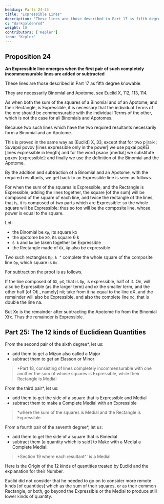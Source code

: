 ```yaml
---
heading: Parts 24-25
title: "Expressible Lines"
description: "These lines are those described in Part 17 as fifth degree knowable"
c: "darkgoldenrod"
weight: 10
contributors: ['Kepler']
icon: "Kepler"
---
```




## Proposition 24

**An Expressible line emerges when the first pair of such completely incommensurable lines are added or subtracted**

These lines are those described in Part 17 as fifth degree knowable.

They are necessarily Binomial and Apotome, see Euclid X, 112, 113, 114. 

As when both the sum of the squares of a Binomial and of an Apotome, and their Rectangle, is Expressible, it is necessary that the individual Terms of the one should be commensurable with the individual Terms of the other, which is not the case for all Binomials and Apotomes. 

Because two such lines which have the two required resultants necessarily form a Binomial and an Apotome.

This is proved in the same way as [Euclid] X, 33, except that for two pijrai<; Suvapsi povov [lines expressible only in the power] we use pqxai pqKEi [lines expressible in length] and for the word psaov [medial] we substitute pqxov [expressible]: and finally we use the definition of the Binomial and the Apotome.

By the addition and subtraction of a Binomial and an Apotome, with the required resultants, we get back to an Expressible line is seen as follows. 

For when the sum of the squares is Expressible, and the Rectangle is Expressible; adding the lines together, the square [of the sum] will be composed of the square of each line, and twice the rectangle of the lines, that is, it is composed of two parts which are Expressible: so the whole square will be Expressible: thus so too will be the composite line, whose power is equal to the square. 

Let:
- the Binomial be `Xp`, its square ko
- the apotome be `XO`, its square 6 k 
- `6 k` and `ko` be taken together be Expressible
- the Rectangle made of `OX`, `Xp` also be expressible

Two such rectangles `Kp`, `k ^` complete the whole square of the composite line `Op`, which square is `0o`.

For subtraction the proof is as follows. 

If the line composed of `OX`, `pX`, that is `Op`, is expressible, half of it. On, will also be Expressible (as the larger term) and `nX` the smaller term, and the other half [of Ofj., namely] nii; take from it na equal to the line dX, and the remainder will also be Expressible, and also the complete line `Xo`, that is double the line na. 

But Xo is the remainder after subtracting the Apotome fio from the Binomial Xfx. Thus the remainder is Expressible.


## Part 25: The 12 kinds of Euclidiean Quantities 

From the second pair of the sixth degree*, let us:
- add them to get a Mizon also called a Major
- subtract them to get an Elasson or Minor

> *Part 18, consisting of lines completely incommensurable with one another the sum of whose squares is Expressible, while their Rectangle is Medial


From the third pair*, let us:
- add them to get the side of a square that is Expressible and Medial
- subtract them to make a Complete Medial with an Expressible

> *where the sum of the squares is Medial and the Rectangle is Expressible


From a fourth pair of the seventh degree*, let us:
- add them to get the side of a square that is Bimedial
- subtract them [a quantity which is said] to Make with a Medial a Complete Medial.

> *Section 19 where each resultant^' is a Medial


Here is the Origin of the 12 kinds of quantities treated by Euclid and the explanation for their Number.

Euclid did not consider that he needed to go on to consider more remote kinds [of quantities] which as the sum of their squares, or as their common Rectangle, or both, go beyond the Expressible or the Medial to produce still lower kinds of quantity.
